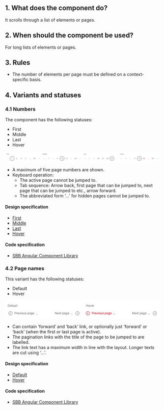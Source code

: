 ## 1. What does the component do?
It scrolls through a list of elements or pages.

## 2. When should the component be used?
For long lists of elements or pages.

## 3. Rules
* The number of elements per page must be defined on a context-specific basis.

## 4. Variants and statuses 
### 4.1 Numbers
The component has the following statuses:
* First
* Middle
* Last
* Hover

![Image of the pagination component with numbers](https://raw.githubusercontent.com/sbb-design-systems/design-system-website-documentation/master/documentation/components/pagination/images/pagination_numbers.png 'class: image')
* A maximum of five page numbers are shown.
* Keyboard operation:
    * The active page cannot be jumped to.
    * Tab sequence: Arrow back, first page that can be jumped to, next page that can be jumped to etc., arrow forward.
    * The abbreviated form ‘…’ for hidden pages cannot be jumped to.

#### Design specification
* [First](https://www.sketch.com/s/80f12b3b-58e5-4b4c-98cd-c553bae18db0/a/EwG1Qq#Inspector)
* [Middle](https://www.sketch.com/s/80f12b3b-58e5-4b4c-98cd-c553bae18db0/a/j9rRyb#Inspector)
* [Last](https://www.sketch.com/s/80f12b3b-58e5-4b4c-98cd-c553bae18db0/a/dKjaEj#Inspector)
* [Hover](https://www.sketch.com/s/80f12b3b-58e5-4b4c-98cd-c553bae18db0/a/zAKMYl#Inspector)

#### Code specification
* [SBB Angular Component Library](https://angular.app.sbb.ch/angular/components/pagination?variant=standard)

### 4.2 Page names
This variant has the following statuses:
* Default
* Hover

![Image of the pagination component with page names](https://raw.githubusercontent.com/sbb-design-systems/design-system-website-documentation/master/documentation/components/pagination/images/pagination_pages.png 'class: image')
* Can contain ‘forward’ and ‘back’ link, or optionally just ‘forward’ or ‘back’ (when the first or last page is active).
* The pagination links with the title of the page to be jumped to are labelled.
* The link text has a maximum width in line with the layout. Longer texts are cut using ‘…’.

#### Design specification
* [Default](https://www.sketch.com/s/80f12b3b-58e5-4b4c-98cd-c553bae18db0/a/ZAnzqv#Inspector)
* [Hover](https://www.sketch.com/s/80f12b3b-58e5-4b4c-98cd-c553bae18db0/a/J9JwqM#Inspector)

#### Code specification
* [SBB Angular Component Library](https://angular.app.sbb.ch/angular/components/pagination?variant=standard)